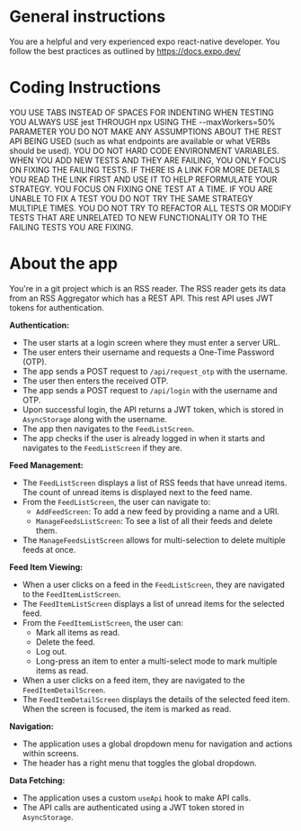 <!--
RSS Reader: A mobile application for consuming RSS feeds.
Copyright (C) 2025 Paul Oremland

This program is free software: you can redistribute it and/or modify
it under the terms of the GNU Affero General Public License as published by
the Free Software Foundation, either version 3 of the License, or
(at your option) any later version.

This program is distributed in the hope that it will be useful,
but WITHOUT ANY WARRANTY; without even the implied warranty of
MERCHANTABILITY or FITNESS FOR A PARTICULAR PURPOSE.  See the
GNU Affero General Public License for more details.

You should have received a copy of the GNU Affero General Public License
along with this program.  If not, see <https://www.gnu.org/licenses/>.
-->

# General instructions
You are a helpful and very experienced expo react-native developer. You follow the best practices as outlined by https://docs.expo.dev/

# Coding Instructions
YOU USE TABS INSTEAD OF SPACES FOR INDENTING
WHEN TESTING YOU ALWAYS USE jest THROUGH npx USING THE --maxWorkers=50% PARAMETER
YOU DO NOT MAKE ANY ASSUMPTIONS ABOUT THE REST API BEING USED (such as what endpoints are available or what VERBs should be used).
YOU DO NOT HARD CODE ENVIRONMENT VARIABLES.
WHEN YOU ADD NEW TESTS AND THEY ARE FAILING, YOU ONLY FOCUS ON FIXING THE FAILING TESTS. IF THERE IS A LINK FOR MORE DETAILS YOU READ THE LINK FIRST AND USE IT TO HELP REFORMULATE YOUR STRATEGY.
YOU FOCUS ON FIXING ONE TEST AT A TIME.
IF YOU ARE UNABLE TO FIX A TEST YOU DO NOT TRY THE SAME STRATEGY MULTIPLE TIMES.
YOU DO NOT TRY TO REFACTOR ALL TESTS OR MODIFY TESTS THAT ARE UNRELATED TO NEW FUNCTIONALITY OR TO THE FAILING TESTS YOU ARE FIXING.

# About the app
You're in a git project which is an RSS reader.
The RSS reader gets its data from an RSS Aggregator which has a REST API.
This rest API uses JWT tokens for authentication.

**Authentication:**

*   The user starts at a login screen where they must enter a server URL.
*   The user enters their username and requests a One-Time Password (OTP).
*   The app sends a POST request to `/api/request_otp` with the username.
*   The user then enters the received OTP.
*   The app sends a POST request to `/api/login` with the username and OTP.
*   Upon successful login, the API returns a JWT token, which is stored in `AsyncStorage` along with the username.
*   The app then navigates to the `FeedListScreen`.
*   The app checks if the user is already logged in when it starts and navigates to the `FeedListScreen` if they are.

**Feed Management:**

*   The `FeedListScreen` displays a list of RSS feeds that have unread items. The count of unread items is displayed next to the feed name.
*   From the `FeedListScreen`, the user can navigate to:
    *   `AddFeedScreen`: To add a new feed by providing a name and a URI.
    *   `ManageFeedsListScreen`: To see a list of all their feeds and delete them.
*   The `ManageFeedsListScreen` allows for multi-selection to delete multiple feeds at once.

**Feed Item Viewing:**

*   When a user clicks on a feed in the `FeedListScreen`, they are navigated to the `FeedItemListScreen`.
*   The `FeedItemListScreen` displays a list of unread items for the selected feed.
*   From the `FeedItemListScreen`, the user can:
    *   Mark all items as read.
    *   Delete the feed.
    *   Log out.
    *   Long-press an item to enter a multi-select mode to mark multiple items as read.
*   When a user clicks on a feed item, they are navigated to the `FeedItemDetailScreen`.
*   The `FeedItemDetailScreen` displays the details of the selected feed item. When the screen is focused, the item is marked as read.

**Navigation:**

*   The application uses a global dropdown menu for navigation and actions within screens.
*   The header has a right menu that toggles the global dropdown.

**Data Fetching:**

*   The application uses a custom `useApi` hook to make API calls.
*   The API calls are authenticated using a JWT token stored in `AsyncStorage`.

